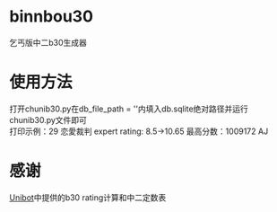 # binnbou30
乞丐版中二b30生成器
# 使用方法
打开chunib30.py在db_file_path = ''内填入db.sqlite绝对路径并运行chunib30.py文件即可<br />打印示例：29 恋愛裁判 expert rating: 8.5->10.65 最高分数：1009172 AJ
# 感谢
[Unibot](https://github.com/watagashi-uni/Unibot)中提供的b30 rating计算和中二定数表
